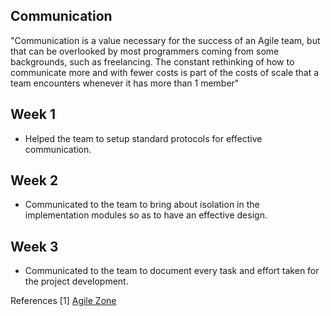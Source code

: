 
## Communication

"Communication is a value necessary for the success of an Agile team, but that can be overlooked by most programmers coming from some backgrounds, such as freelancing. The constant rethinking of how to communicate more and with fewer costs is part of the costs of scale that a team encounters whenever it has more than 1 member"

## Week 1
+ Helped the team to setup standard protocols for effective communication.

## Week 2
+ Communicated to the team to bring about isolation in the implementation modules so as to have an effective design.

## Week 3
+ Communicated to the team to document every task and effort taken for the project development.

References
[1] [Agile Zone](https://dzone.com/articles/xp-values-communication)
